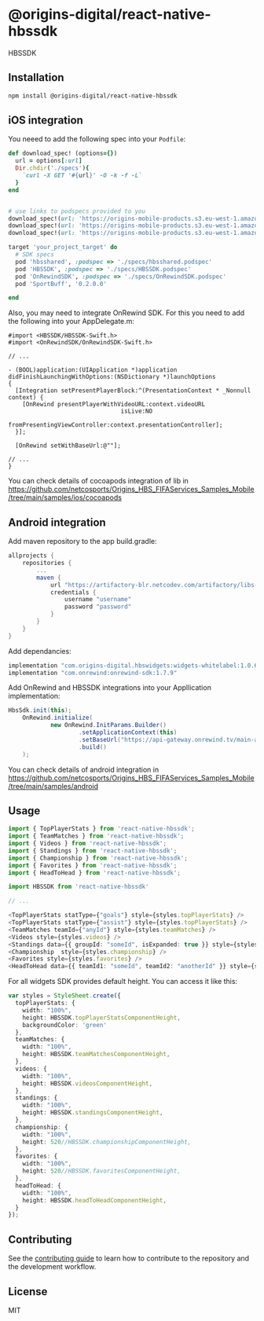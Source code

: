 # @origins-digital/react-native-hbssdk

HBSSDK

## Installation

```sh
npm install @origins-digital/react-native-hbssdk
```

## iOS integration

You neeed to add the following spec into your `Podfile`:

```ruby
def download_spec! (options={})
  url = options[:url]
  Dir.chdir('./specs'){
    `curl -X GET '#{url}' -O -k -f -L`
  }
end


# use links to podspecs provided to you
download_spec!(url: 'https://origins-mobile-products.s3.eu-west-1.amazonaws.com/hbssdk/whitelabel/1.0.71/HBSSDK.podspec')
download_spec!(url: 'https://origins-mobile-products.s3.eu-west-1.amazonaws.com/hbssdk/whitelabel/1.0.71/hbsshared.podspec')
download_spec!(url: 'https://origins-mobile-products.s3.eu-west-1.amazonaws.com/OnRewindSDK.podspec')

target 'your_project_target' do
  # SDK specs
  pod 'hbsshared', :podspec => './specs/hbsshared.podspec'
  pod 'HBSSDK', :podspec => './specs/HBSSDK.podspec'
  pod 'OnRewindSDK', :podspec => './specs/OnRewindSDK.podspec'
  pod 'SportBuff', '0.2.0.0'

end
```

Also, you may need to integrate OnRewind SDK. For this you need to add the following into your AppDelegate.m:

```objc
#import <HBSSDK/HBSSDK-Swift.h>
#import <OnRewindSDK/OnRewindSDK-Swift.h>

// ...

- (BOOL)application:(UIApplication *)application didFinishLaunchingWithOptions:(NSDictionary *)launchOptions
{
  [Integration setPresentPlayerBlock:^(PresentationContext * _Nonnull context) {
    [OnRewind presentPlayerWithVideoURL:context.videoURL
                                isLive:NO
          fromPresentingViewController:context.presentationController];
  }];

  [OnRewind setWithBaseUrl:@""];

// ...
}
```
You can check details of cocoapods integration of lib in https://github.com/netcosports/Origins_HBS_FIFAServices_Samples_Mobile/tree/main/samples/ios/cocoapods

## Android integration

Add maven repository to the app build.gradle:

```groovy
allprojects {
    repositories {
        ...
        maven {
            url "https://artifactory-blr.netcodev.com/artifactory/libs-release"
            credentials {
                username "username"
                password "password"
            }
        }
    }
}
```

Add dependancies: 

```groovy
implementation "com.origins-digital.hbswidgets:widgets-whitelabel:1.0.69"
implementation "com.onrewind:onrewind-sdk:1.7.9"
```

Add OnRewind and HBSSDK integrations into your Appllication implementation:

```java
HbsSdk.init(this);
    OnRewind.initialize(
            new OnRewind.InitParams.Builder()
                    .setApplicationContext(this)
                    .setBaseUrl("https://api-gateway.onrewind.tv/main-api/")
                    .build()
    );
```

You can check details of android integration in https://github.com/netcosports/Origins_HBS_FIFAServices_Samples_Mobile/tree/main/samples/android

## Usage

```typescript
import { TopPlayerStats } from 'react-native-hbssdk';
import { TeamMatches } from 'react-native-hbssdk';
import { Videos } from 'react-native-hbssdk';
import { Standings } from 'react-native-hbssdk';
import { Championship } from 'react-native-hbssdk';
import { Favorites } from 'react-native-hbssdk';
import { HeadToHead } from 'react-native-hbssdk';

import HBSSDK from 'react-native-hbssdk'

// ...

<TopPlayerStats statType={"goals"} style={styles.topPlayerStats} />
<TopPlayerStats statType={"assist"} style={styles.topPlayerStats} />
<TeamMatches teamId={"anyId"} style={styles.teamMatches} />
<Videos style={styles.videos} />
<Standings data={{ groupId: "someId", isExpanded: true }} style={styles.standings} />
<Championship  style={styles.championship} />
<Favorites style={styles.favorites} />
<HeadToHead data={{ teamId1: "someId", teamId2: "anotherId" }} style={styles.headToHead} />
```

For all widgets SDK provides default height. You can access it like this:

```typescript
var styles = StyleSheet.create({
  topPlayerStats: {
    width: "100%",
    height: HBSSDK.topPlayerStatsComponentHeight,
    backgroundColor: 'green'
  },
  teamMatches: {
    width: "100%",
    height: HBSSDK.teamMatchesComponentHeight,
  },
  videos: {
    width: "100%",
    height: HBSSDK.videosComponentHeight,
  },
  standings: {
    width: "100%",
    height: HBSSDK.standingsComponentHeight,
  },
  championship: {
    width: "100%",
    height: 520//HBSSDK.championshipComponentHeight,
  },
  favorites: {
    width: "100%",
    height: 520//HBSSDK.favoritesComponentHeight,
  },
  headToHead: {
    width: "100%",
    height: HBSSDK.headToHeadComponentHeight,
  }
});
```

## Contributing

See the [contributing guide](CONTRIBUTING.md) to learn how to contribute to the repository and the development workflow.

## License

MIT


